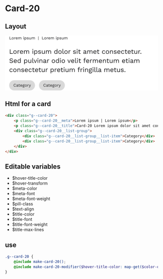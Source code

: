 # Card-20

## Layout

![alt text][card-20]

[card-20]: /src/img/global-components/card/card-20.jpg

## Html for a card

```html
<div class="g--card-20">
    <p class="g--card-20__meta">Lorem ipsum | Lorem ipsum</p>
    <p class="g--card-20__title">Card-20 Lorem ipsum dolor sit amet consectetur. Sed pulvinar odio velit fermentum etiam consectetur pretium fringilla metus.</p>
    <div class="g--card-20__list-group">
        <div class="g--card-20__list-group__list-item">Category</div>
        <div class="g--card-20__list-group__list-item">Category</div>
    </div>
</div>
```

## Editable variables

-   $hover-title-color
-   $hover-transform
-   $meta-color
-   $meta-font
-   $meta-font-weight
-   $pill-class
-   $text-align
-   $title-color
-   $title-font
-   $title-font-weight
-   $title-max-lines

## use

```scss
.g--card-20 {
    @include make-card-20();
    @include make-card-20-modifier($hover-title-color: map-get($color-options, b), $hover-transform: translateY(-5%), $meta-color: map-get($color-options, a), $meta-font: f, $meta-font-weight: 400, $pill-class: g--pill-01, $text-align: left, $title-color: map-get($color-options, a), $title-font: c, $title-font-weight: 400, $title-max-lines: 3);
}
```
